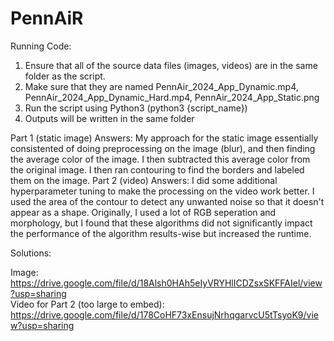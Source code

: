 # PennAiR

Running Code:
1) Ensure that all of the source data files (images, videos) are in the same folder as the script.
2) Make sure that they are named PennAir_2024_App_Dynamic.mp4, PennAir_2024_App_Dynamic_Hard.mp4, PennAir_2024_App_Static.png
3) Run the script using Python3 (python3 {script_name})
4) Outputs will be written in the same folder

Part 1 (static image) Answers:
My approach for the static image essentially consistented of doing preprocessing on the image (blur), and then finding the average color of the image. I then subtracted this average color from the original image. I then ran contouring to find the borders and labeled them on the image.
Part 2 (video) Answers:
I did some additional hyperparameter tuning to make the processing on the video work better. I used the area of the contour to detect any unwanted noise so that it doesn't appear as a shape. Originally, I used a lot of RGB seperation and morphology, but I found that these algorithms did not significantly impact the performance of the algorithm results-wise but increased the runtime.

Solutions:

Image: https://drive.google.com/file/d/18Alsh0HAh5eIyVRYHlICDZsxSKFFAIel/view?usp=sharing \
Video for Part 2 (too large to embed): https://drive.google.com/file/d/178CoHF73xEnsujNrhqgarvcU5tTsyoK9/view?usp=sharing



